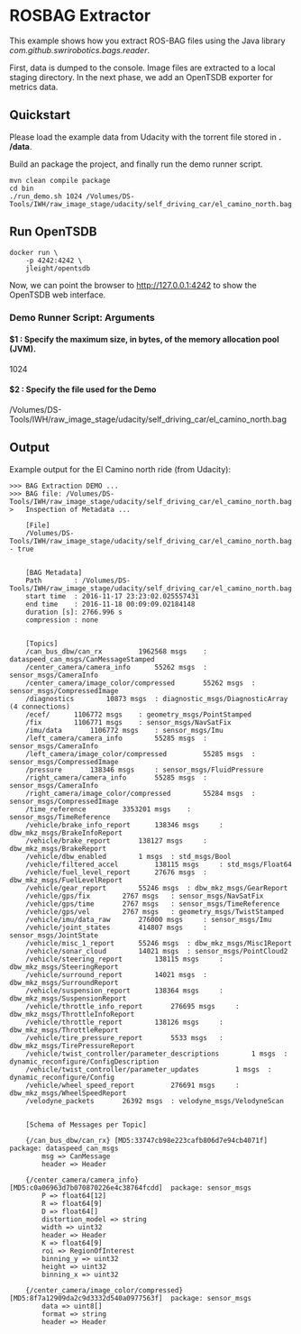 # ROSBAG Extractor

This example shows how you extract ROS-BAG files using the Java library 
_com.github.swrirobotics.bags.reader_.

First, data is dumped to the console. Image files are extracted to a local staging directory.
In the next phase, we add an OpenTSDB exporter for metrics data.

## Quickstart

Please load the example data from Udacity with the torrent file stored in __. /data__.

Build an package the project, and finally run the demo runner script.

```
mvn clean compile package
cd bin
./run_demo.sh 1024 /Volumes/DS-Tools/IWH/raw_image_stage/udacity/self_driving_car/el_camino_north.bag
```

## Run OpenTSDB

```
docker run \
    -p 4242:4242 \
    jleight/opentsdb
```

Now, we can point the browser to http://127.0.0.1:4242 to show the OpenTSDB web interface.

### Demo Runner Script: Arguments 

#### $1 : Specify the maximum size, in bytes, of the memory allocation pool (JVM).

1024 

#### $2 : Specify the file used for the Demo

/Volumes/DS-Tools/IWH/raw_image_stage/udacity/self_driving_car/el_camino_north.bag

## Output

Example output for the El Camino north ride (from Udacity):

```
>>> BAG Extraction DEMO ... 
>>> BAG file: /Volumes/DS-Tools/IWH/raw_image_stage/udacity/self_driving_car/el_camino_north.bag
>   Inspection of Metadata ... 

    [File]
	/Volumes/DS-Tools/IWH/raw_image_stage/udacity/self_driving_car/el_camino_north.bag - true


    [BAG Metadata]
	Path        : /Volumes/DS-Tools/IWH/raw_image_stage/udacity/self_driving_car/el_camino_north.bag
	start time  : 2016-11-17 23:23:02.025557431
	end time    : 2016-11-18 00:09:09.02184148
	duration [s]: 2766.996 s
	compression : none


    [Topics]
	/can_bus_dbw/can_rx 		1962568 msgs 	: dataspeed_can_msgs/CanMessageStamped 	
	/center_camera/camera_info 		55262 msgs 	: sensor_msgs/CameraInfo 	
	/center_camera/image_color/compressed 		55262 msgs 	: sensor_msgs/CompressedImage 	
	/diagnostics 		10873 msgs 	: diagnostic_msgs/DiagnosticArray 	(4 connections)
	/ecef/ 		1106772 msgs 	: geometry_msgs/PointStamped 	
	/fix 		1106771 msgs 	: sensor_msgs/NavSatFix 	
	/imu/data 		1106772 msgs 	: sensor_msgs/Imu 	
	/left_camera/camera_info 		55285 msgs 	: sensor_msgs/CameraInfo 	
	/left_camera/image_color/compressed 		55285 msgs 	: sensor_msgs/CompressedImage 	
	/pressure 		138346 msgs 	: sensor_msgs/FluidPressure 	
	/right_camera/camera_info 		55285 msgs 	: sensor_msgs/CameraInfo 	
	/right_camera/image_color/compressed 		55284 msgs 	: sensor_msgs/CompressedImage 	
	/time_reference 		3353201 msgs 	: sensor_msgs/TimeReference 	
	/vehicle/brake_info_report 		138346 msgs 	: dbw_mkz_msgs/BrakeInfoReport 	
	/vehicle/brake_report 		138127 msgs 	: dbw_mkz_msgs/BrakeReport 	
	/vehicle/dbw_enabled 		1 msgs 	: std_msgs/Bool 	
	/vehicle/filtered_accel 		138115 msgs 	: std_msgs/Float64 	
	/vehicle/fuel_level_report 		27676 msgs 	: dbw_mkz_msgs/FuelLevelReport 	
	/vehicle/gear_report 		55246 msgs 	: dbw_mkz_msgs/GearReport 	
	/vehicle/gps/fix 		2767 msgs 	: sensor_msgs/NavSatFix 	
	/vehicle/gps/time 		2767 msgs 	: sensor_msgs/TimeReference 	
	/vehicle/gps/vel 		2767 msgs 	: geometry_msgs/TwistStamped 	
	/vehicle/imu/data_raw 		276000 msgs 	: sensor_msgs/Imu 	
	/vehicle/joint_states 		414807 msgs 	: sensor_msgs/JointState 	
	/vehicle/misc_1_report 		55246 msgs 	: dbw_mkz_msgs/Misc1Report 	
	/vehicle/sonar_cloud 		14021 msgs 	: sensor_msgs/PointCloud2 	
	/vehicle/steering_report 		138115 msgs 	: dbw_mkz_msgs/SteeringReport 	
	/vehicle/surround_report 		14021 msgs 	: dbw_mkz_msgs/SurroundReport 	
	/vehicle/suspension_report 		138364 msgs 	: dbw_mkz_msgs/SuspensionReport 	
	/vehicle/throttle_info_report 		276695 msgs 	: dbw_mkz_msgs/ThrottleInfoReport 	
	/vehicle/throttle_report 		138126 msgs 	: dbw_mkz_msgs/ThrottleReport 	
	/vehicle/tire_pressure_report 		5533 msgs 	: dbw_mkz_msgs/TirePressureReport 	
	/vehicle/twist_controller/parameter_descriptions 		1 msgs 	: dynamic_reconfigure/ConfigDescription 	
	/vehicle/twist_controller/parameter_updates 		1 msgs 	: dynamic_reconfigure/Config 	
	/vehicle/wheel_speed_report 		276691 msgs 	: dbw_mkz_msgs/WheelSpeedReport 	
	/velodyne_packets 		26392 msgs 	: velodyne_msgs/VelodyneScan 	


    [Schema of Messages per Topic]

    {/can_bus_dbw/can_rx} [MD5:33747cb98e223cafb806d7e94cb4071f]  package: dataspeed_can_msgs
		msg => CanMessage
		header => Header

    {/center_camera/camera_info} [MD5:c0a06963d7b070870226e4c38764fcdd]  package: sensor_msgs
		P => float64[12]
		R => float64[9]
		D => float64[]
		distortion_model => string
		width => uint32
		header => Header
		K => float64[9]
		roi => RegionOfInterest
		binning_y => uint32
		height => uint32
		binning_x => uint32

    {/center_camera/image_color/compressed} [MD5:8f7a12909da2c9d3332d540a0977563f]  package: sensor_msgs
		data => uint8[]
		format => string
		header => Header

```


